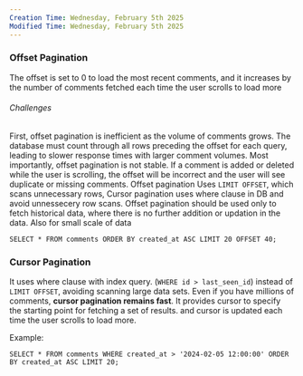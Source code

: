 ```yaml
---
Creation Time: Wednesday, February 5th 2025
Modified Time: Wednesday, February 5th 2025
---
```

### Offset Pagination 
The offset is set to 0 to load the most recent comments, and it increases by the number of comments fetched each time the user scrolls to load more

###### Challenges
First, offset pagination is inefficient as the volume of comments grows. The database must count through all rows preceding the offset for each query, leading to slower response times with larger comment volumes. Most importantly, offset pagination is not stable. If a comment is added or deleted while the user is scrolling, the offset will be incorrect and the user will see duplicate or missing comments.
Offset pagination  Uses `LIMIT OFFSET`, which scans unnecessary rows, Cursor pagination uses where clause in DB and avoid unnessecery row scans.
Offset pagination should be used only to fetch historical data, where there is no further addition or updation in the data. Also for small scale of data

```
SELECT * FROM comments ORDER BY created_at ASC LIMIT 20 OFFSET 40;
```


### Cursor Pagination
It uses where clause with index query. (`WHERE id > last_seen_id`) instead of `LIMIT OFFSET`, avoiding scanning large data sets.
Even if you have millions of comments, **cursor pagination remains fast**.
It provides cursor to specify the starting point for fetching a set of results. and cursor is updated each time the user scrolls to load more.

Example: 
```
SELECT * FROM comments WHERE created_at > '2024-02-05 12:00:00' ORDER BY created_at ASC LIMIT 20;
```